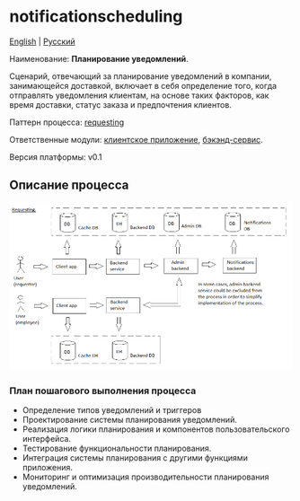 # notificationscheduling

[English](notificationscheduling.md) | [Русский](notificationscheduling.ru.md)

Наименование: **Планирование уведомлений**.

Сценарий, отвечающий за планирование уведомлений в компании, занимающейся доставкой, включает в себя определение того, когда отправлять уведомления клиентам, на основе таких факторов, как время доставки, статус заказа и предпочтения клиентов.

Паттерн процесса: [requesting](../../processpatterns/requesting.ru.md)

Ответственные модули: [клиентское приложение](../../frontend/managerclient.md), [бэкэнд-сервис](../../backend/managerbackend.md).

Версия платформы: v0.1

## Описание процесса

![requesting_overall](../../img/processpatterns/requesting_overall.png)

### План пошагового выполнения процесса

- Определение типов уведомлений и триггеров
- Проектирование системы планирования уведомлений.
- Реализация логики планирования и компонентов пользовательского интерфейса.
- Тестирование функциональности планирования.
- Интеграция системы планирования с другими функциями приложения.
- Мониторинг и оптимизация производительности планирования уведомлений.
